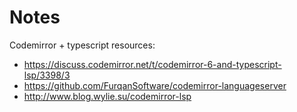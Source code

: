 # Notes

Codemirror + typescript resources:

- https://discuss.codemirror.net/t/codemirror-6-and-typescript-lsp/3398/3
- https://github.com/FurqanSoftware/codemirror-languageserver
- http://www.blog.wylie.su/codemirror-lsp
